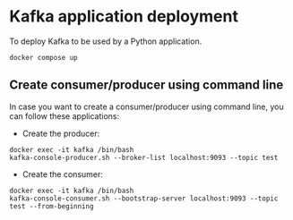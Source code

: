 # Kafka application deployment
To deploy Kafka to be used by a Python application.

```
docker compose up
```

## Create consumer/producer using command line
In case you want to create a consumer/producer using command line, you can follow these applications:

 - Create the producer:

```
docker exec -it kafka /bin/bash
kafka-console-producer.sh --broker-list localhost:9093 --topic test
```

 - Create the consumer:

```
docker exec -it kafka /bin/bash
kafka-console-consumer.sh --bootstrap-server localhost:9093 --topic test --from-beginning
```
